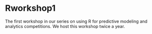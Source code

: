# Rworkshop1
The first workshop in our series on using R for predictive modeling and analytics competitions. We host this workshop twice a year.
